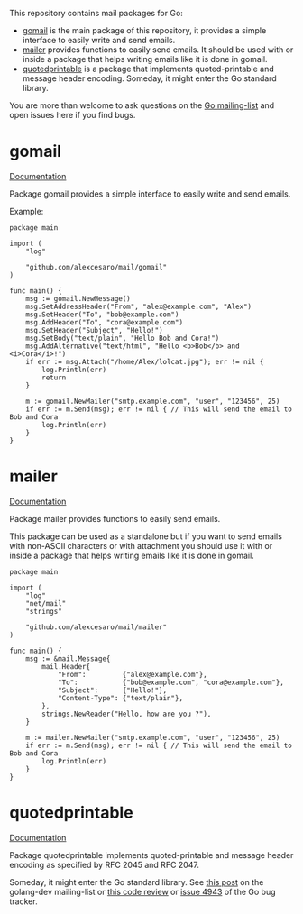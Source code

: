 This repository contains mail packages for Go:
 - [gomail](#gomail) is the main package of this repository, it provides a
   simple interface to easily write and send emails.
 - [mailer](#mailer) provides functions to easily send emails. It should be used
   with or inside a package that helps writing emails like it is done in gomail.
 - [quotedprintable](#quotedprintable) is a package that implements
   quoted-printable and message header encoding. Someday, it might enter the Go
   standard library.

You are more than welcome to ask questions on the [Go mailing-list](https://groups.google.com/d/topic/golang-nuts/ywPpNlmSt6U/discussion) and open issues here if you find bugs.


# gomail

[Documentation](http://godoc.org/github.com/alexcesaro/mail/gomail)

Package gomail provides a simple interface to easily write and send emails.

Example:

    package main

    import (
        "log"

        "github.com/alexcesaro/mail/gomail"
    )

    func main() {
        msg := gomail.NewMessage()
        msg.SetAddressHeader("From", "alex@example.com", "Alex")
        msg.SetHeader("To", "bob@example.com")
        msg.AddHeader("To", "cora@example.com")
        msg.SetHeader("Subject", "Hello!")
        msg.SetBody("text/plain", "Hello Bob and Cora!")
        msg.AddAlternative("text/html", "Hello <b>Bob</b> and <i>Cora</i>!")
        if err := msg.Attach("/home/Alex/lolcat.jpg"); err != nil {
            log.Println(err)
            return
        }

        m := gomail.NewMailer("smtp.example.com", "user", "123456", 25)
        if err := m.Send(msg); err != nil { // This will send the email to Bob and Cora
            log.Println(err)
        }
    }


# mailer

[Documentation](http://godoc.org/github.com/alexcesaro/mail/mailer)

Package mailer provides functions to easily send emails.

This package can be used as a standalone but if you want to send emails with
non-ASCII characters or with attachment you should use it with or inside a
package that helps writing emails like it is done in gomail.

    package main

    import (
        "log"
        "net/mail"
        "strings"

        "github.com/alexcesaro/mail/mailer"
    )

    func main() {
        msg := &mail.Message{
            mail.Header{
                "From":         {"alex@example.com"},
                "To":           {"bob@example.com", "cora@example.com"},
                "Subject":      {"Hello!"},
                "Content-Type": {"text/plain"},
            },
            strings.NewReader("Hello, how are you ?"),
        }

        m := mailer.NewMailer("smtp.example.com", "user", "123456", 25)
        if err := m.Send(msg); err != nil { // This will send the email to Bob and Cora
            log.Println(err)
        }
    }


# quotedprintable

[Documentation](http://godoc.org/github.com/alexcesaro/mail/quotedprintable)

Package quotedprintable implements quoted-printable and message header encoding
as specified by RFC 2045 and RFC 2047.

Someday, it might enter the Go standard library. See
[this post](https://groups.google.com/d/topic/golang-dev/PK_ICQNJTmg/discussion)
on the golang-dev mailing-list or
[this code review](https://codereview.appspot.com/101330049/) or
[issue 4943](https://code.google.com/p/go/issues/detail?id=4943) of the Go bug
tracker.
